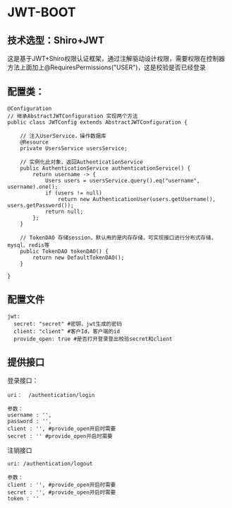 # JWT-BOOT

## 技术选型：Shiro+JWT

这是基于JWT+Shiro权限认证框架，通过注解驱动设计权限，需要权限在控制器方法上面加上@RequiresPermissions("USER")，这是校验是否已经登录



## 配置类：

```
@Configuration
// 继承AbstractJWTConfiguration 实现两个方法
public class JWTConfig extends AbstractJWTConfiguration {

	// 注入UserService，操作数据库
    @Resource
    private UsersService usersService;

	// 实例化此对象，返回AuthenticationService
    public AuthenticationService authenticationService() {
        return username -> {
            Users users = usersService.query().eq("username", username).one();
            if (users != null)
                return new AuthenticationUser(users.getUsername(), users.getPassword());
            return null;
        };
    }

	// TokenDAO 存储session，默认用的是内存存储，可实现接口进行分布式存储，mysql、redis等
    public TokenDAO tokenDAO() {
        return new DefaultTokenDAO();
    }

}
```



## 配置文件

```
jwt:
  secret: "secret" #密钥，jwt生成的密码
  client: "client" #客户Id，客户端的id
  provide_open: true #是否打开登录登出校验secret和client
```



## 提供接口

登录接口：

```
uri：  /authentication/login

参数：
username : '',
password : '',
client : '', #provide_open开启时需要
secret : '' #provide_open开启时需要
```

注销接口

```
uri: /authentication/logout

参数：
client : '', #provide_open开启时需要
secret : '', #provide_open开启时需要
token : ''
```


